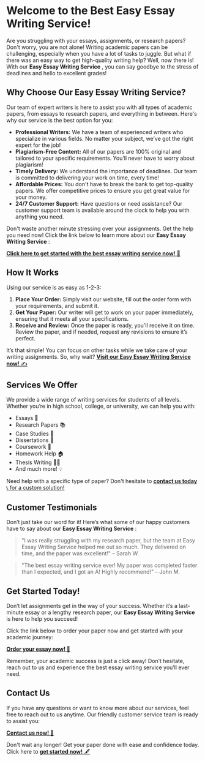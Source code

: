 # Welcome to the Best Easy Essay Writing Service!

Are you struggling with your essays, assignments, or research papers? Don't worry, you are not alone! Writing academic papers can be challenging, especially when you have a lot of tasks to juggle. But what if there was an easy way to get high-quality writing help? Well, now there is! With our **Easy Essay Writing Service** , you can say goodbye to the stress of deadlines and hello to excellent grades!

## Why Choose Our Easy Essay Writing Service?

Our team of expert writers is here to assist you with all types of academic papers, from essays to research papers, and everything in between. Here's why our service is the best option for you:

- **Professional Writers:** We have a team of experienced writers who specialize in various fields. No matter your subject, we’ve got the right expert for the job!
- **Plagiarism-Free Content:** All of our papers are 100% original and tailored to your specific requirements. You’ll never have to worry about plagiarism!
- **Timely Delivery:** We understand the importance of deadlines. Our team is committed to delivering your work on time, every time!
- **Affordable Prices:** You don't have to break the bank to get top-quality papers. We offer competitive prices to ensure you get great value for your money.
- **24/7 Customer Support:** Have questions or need assistance? Our customer support team is available around the clock to help you with anything you need.

Don't waste another minute stressing over your assignments. Get the help you need now! Click the link below to learn more about our **Easy Essay Writing Service** :

[**Click here to get started with the best essay writing service now!** 🚀](https://tinyurl.com/topessay?keyword=easy+essay+writing+service)

## How It Works

Using our service is as easy as 1-2-3:

1. **Place Your Order:** Simply visit our website, fill out the order form with your requirements, and submit it.
2. **Get Your Paper:** Our writer will get to work on your paper immediately, ensuring that it meets all your specifications.
3. **Receive and Review:** Once the paper is ready, you'll receive it on time. Review the paper, and if needed, request any revisions to ensure it’s perfect.

It’s that simple! You can focus on other tasks while we take care of your writing assignments. So, why wait? [**Visit our Easy Essay Writing Service now!** ✍️](https://tinyurl.com/topessay?keyword=easy+essay+writing+service)

## Services We Offer

We provide a wide range of writing services for students of all levels. Whether you’re in high school, college, or university, we can help you with:

- Essays 📄
- Research Papers 📚
- Case Studies 💼
- Dissertations 📖
- Coursework 📝
- Homework Help 🏠
- Thesis Writing 🧑‍🎓
- And much more! 💡

Need help with a specific type of paper? Don't hesitate to [**contact us today** 📞 for a custom solution!](https://tinyurl.com/topessay?keyword=easy+essay+writing+service)

## Customer Testimonials

Don’t just take our word for it! Here’s what some of our happy customers have to say about our **Easy Essay Writing Service** :

> "I was really struggling with my research paper, but the team at Easy Essay Writing Service helped me out so much. They delivered on time, and the paper was excellent!" – Sarah W.

> "The best essay writing service ever! My paper was completed faster than I expected, and I got an A! Highly recommend!" – John M.

## Get Started Today!

Don’t let assignments get in the way of your success. Whether it’s a last-minute essay or a lengthy research paper, our **Easy Essay Writing Service** is here to help you succeed!

Click the link below to order your paper now and get started with your academic journey:

[**Order your essay now! 🚀**](https://tinyurl.com/topessay?keyword=easy+essay+writing+service)

Remember, your academic success is just a click away! Don’t hesitate, reach out to us and experience the best essay writing service you’ll ever need.

## Contact Us

If you have any questions or want to know more about our services, feel free to reach out to us anytime. Our friendly customer service team is ready to assist you:

[**Contact us now! 📧**](https://tinyurl.com/topessay?keyword=easy+essay+writing+service)

Don't wait any longer! Get your paper done with ease and confidence today. Click here to [**get started now!** 🖋️](https://tinyurl.com/topessay?keyword=easy+essay+writing+service)
